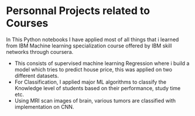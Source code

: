 # Personnal Projects related to Courses
  In This Python notebooks I have applied most of all things that i learned from IBM Machine learning specialization course offered by IBM skill networks through coursera.
* This consists of supervised machine learning Regression where i build a model which tries to predict house price, this was applied on two different datasets. 
* For Classification, I applied major ML algorithms to classify the Knowledge level of students based on their performance, study time etc.
* Using MRI scan images of brain, various tumors are classified with implementation on CNN.
